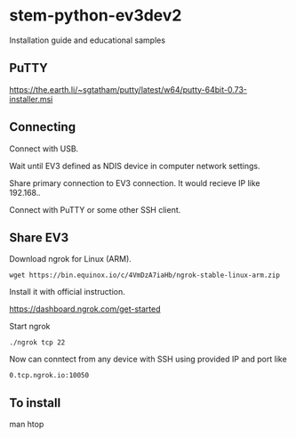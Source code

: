 # stem-python-ev3dev2
Installation guide and educational samples


## PuTTY
https://the.earth.li/~sgtatham/putty/latest/w64/putty-64bit-0.73-installer.msi

## Connecting
Connect with USB.

Wait until EV3 defined as NDIS device in computer network settings.

Share primary connection to EV3 connection. It would recieve IP like 192.168.*.*

Connect with PuTTY or some other SSH client.

## Share EV3 
Download ngrok for Linux (ARM).

`wget https://bin.equinox.io/c/4VmDzA7iaHb/ngrok-stable-linux-arm.zip`

Install it with official instruction. 

https://dashboard.ngrok.com/get-started

Start ngrok

`./ngrok tcp 22`

Now can conntect from any device with SSH using provided IP and port like

`0.tcp.ngrok.io:10050`

## To install
man
htop
